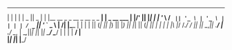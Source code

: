 
 _                                      _             _____  _____ 
| |                                    | |           |  _  ||  _  |
| |__    __ _  _ __   _ __   _   _   __| | _ __ ___  | |/' || |_| |
| '_ \  / _` || '_ \ | '_ \ | | | | / _` || '_ ` _ \ |  /| |\____ |
| | | || (_| || |_) || |_) || |_| || (_| || | | | | |\ |_/ /.___/ /
|_| |_| \__,_|| .__/ | .__/  \__, | \__,_||_| |_| |_| \___/ \____/ 
              | |    | |      __/ |                                
              |_|    |_|     |___/                                 

